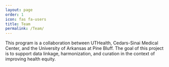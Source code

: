 ```yaml
---
layout: page
order: 1
icon: fas fa-users
title: Team
permalink: /Team/
---
```


This program is a collaboration between UTHealth, Cedars-Sinai Medical Center, and the University of Arkansas at Pine Bluff. The goal of this project is to support data linkage, harmonization, and curation in the context of improving health equity.


<!-- This is the base Jekyll theme. You can find out more info about customizing your Jekyll theme, as well as basic Jekyll usage documentation at [jekyllrb.com](https://jekyllrb.com/)

You can find the source code for Minima at GitHub:
[jekyll][jekyll-organization] /
[minima](https://github.com/jekyll/minima)

You can find the source code for Jekyll at GitHub:
[jekyll][jekyll-organization] /
[jekyll](https://github.com/jekyll/jekyll)


[jekyll-organization]: https://github.com/jekyll -->